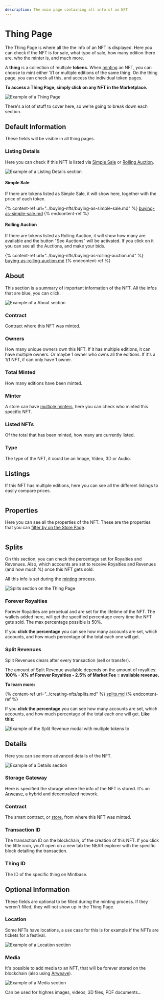 ```yaml
---
description: The main page containing all info of an NFT
---
```


# Thing Page

The Thing Page is where all the the info of an NFT is displayed. Here you can check if the NFT is for sale, what type of sale, how many edition there are, who the minter is, and much more.



A **thing** is a collection of multiple **tokens.** When [minting](../creating-nfts/minting-nfts.md) an NFT, you can choose to mint either 1/1 or multiple editions of the same thing. On the thing page, you can check all this, and access the individual token pages.



**To access a Thing Page, simply click on any NFT in the Marketplace.**

![Example of a Thing Page](<../../.gitbook/assets/Screenshot 2023-07-05 at 18.48.40.png>)

There's a lot of stuff to cover here, so we're going to break down each section.

## Default Information

These fields will be visible in all thing pages.



### Listing Details

Here you can check if this NFT is listed via [Simple Sale](../selling-nfts/listing-as-simple-sale.md) or [Rolling Auction](../selling-nfts/listing-as-rolling-auction.md).

![Example of a Listing Details section](<../../.gitbook/assets/Screenshot 2023-07-05 at 18.48.46.png>)

#### Simple Sale

If there are tokens listed as Simple Sale, it will show here, together with the price of each token.

{% content-ref url="../buying-nfts/buying-as-simple-sale.md" %}
[buying-as-simple-sale.md](../buying-nfts/buying-as-simple-sale.md)
{% endcontent-ref %}

#### Rolling Auction

If there are tokens listed as Rolling Auction, it will show how many are available and the button "See Auctions" will be activated. If you click on it you can see all the Auctions, and make your bids.

{% content-ref url="../buying-nfts/buying-as-rolling-auction.md" %}
[buying-as-rolling-auction.md](../buying-nfts/buying-as-rolling-auction.md)
{% endcontent-ref %}

## About

This section is a summary of important information of the NFT. All the infos that are blue, you can click.

![Example of a About section](<../../.gitbook/assets/Screenshot 2023-07-05 at 18.49.10.png>)

### **Contract**

[Contract](../creating-nfts/contract-page.md) where this NFT was minted.

### **Owners**

How many unique owners own this NFT. If it has multiple editions, it can have multiple owners. Or maybe 1 owner who owns all the editions. If it's a 1/1 NFT, if can only have 1 owner.

### **Total Minted**

How many editions have been minted.

### **Minter**

A store can have [multiple minters](../creating-nfts/customize-contract.md#minters), here you can check who minted this specific NFT.

### **Listed NFTs**

Of the total that has been minted, how many are currently listed.

### **Type**

The type of the NFT, it could be an Image, Video, 3D or Audio.

##

## Listings

If this NFT has multiple editions, here you can see all the different listings to easily compare prices.

<figure><img src="../../.gitbook/assets/Screenshot 2023-07-05 at 18.49.18.png" alt=""><figcaption></figcaption></figure>



## Properties

Here you can see all the properties of the NFT. These are the properties that you can [filter by on the Store Page](../creating-nfts/contract-page.md#filters).

<figure><img src="../../.gitbook/assets/Screenshot 2023-04-11 at 18.12.42.png" alt=""><figcaption></figcaption></figure>

## Splits

On this section, you can check the percentage set for Royalties and Revenues. Also, which accounts are set to receive Royalties and Revenues (and how much %) once this NFT gets sold.

All this info is set during the [minting](../creating-nfts/minting-nfts.md) process.

![Splits section on the Thing Page](<../../.gitbook/assets/Screenshot 2022-05-20 at 10.53.08.png>)

### **Forever Royalties**

Forever Royalties are perpetual and are set for the lifetime of the NFT. The wallets added here, will get the specified percentage every time the NFT gets sold. The max percentage possible is 50%.

If you **click the percentage** you can see how many accounts are set, which accounts, and how much percentage of the total each one will get.

### **Split Revenues**

Split Revenues clears after every transaction (sell or transfer).

The amount of Split Revenue available depends on the amount of royalties: **100% - X% of Forever Royalties - 2.5% of Market Fee = available revenue.**



**To learn more:**

{% content-ref url="../creating-nfts/splits.md" %}
[splits.md](../creating-nfts/splits.md)
{% endcontent-ref %}



If you **click the percentage** you can see how many accounts are set, which accounts, and how much percentage of the total each one will get. **Like this:**

![Example of the Split Revenue modal with multiple tokens to](<../../.gitbook/assets/Screenshot 2022-05-20 at 11.09.05.png>)

## **Details**

Here you can see more advanced details of the NFT.

![Example of a Details section](<../../.gitbook/assets/Screenshot 2022-05-10 at 17.21.23.png>)

### **Storage Gateway**

Here is specified the storage where the info of the NFT is stored. It's on [Arweave](https://www.arweave.org/), a hybrid and decentralized network.

### **Contract**

The smart contract, or [store](broken-reference), from where this NFT was minted.

### **Transaction ID**

The transaction ID on the blockchain, of the creation of this NFT. If you click the little icon, you'll open on a new tab the NEAR explorer with the specific block detailing the transaction.

### **Thing ID**

The ID of the specific thing on Mintbase.



## Optional Information

These fields are optional to be filled during the minting process. If they weren't filled, they will not show up in the Thing Page.

### Location

Some NFTs have locations, a use case for this is for example if the NFTs are tickets for a festival.

![Example of a Location section](<../../.gitbook/assets/Screenshot 2022-05-10 at 17.28.51.png>)

### Media

It's possible to add media to an NFT, that will be forever stored on the blockchain (also using [Arweave](https://www.arweave.org/)).

![Example of a Media section](<../../.gitbook/assets/Screenshot 2022-05-10 at 17.29.17.png>)

Can be used for highres images, videos, 3D files, PDF documents...


